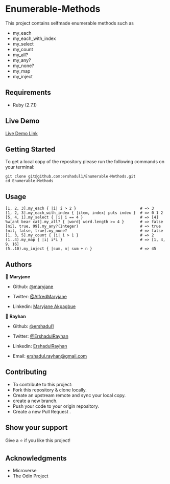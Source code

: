 # Enumerable-Methods

This project contains selfmade enumerable methods such as
- my_each
- my_each_with_index
- my_select
- my_count
- my_all?
- my_any?
- my_none?
- my_map
- my_inject

## Requirements

- Ruby (2.7.1)
 
## Live Demo

[Live Demo Link](https://repl.it/join/ianlrxsb-ershadul)
​

## Getting Started

To get a local copy of the repository please run the following commands on your terminal:

```
git clone git@github.com:ershadul1/Enumerable-Methods.git
cd Enumerable-Methods
```


## Usage

```
[1, 2, 3].my_each { |i| i > 2 }                            # => 3
[1, 2, 3].my_each_with_index { |item, index| puts index }  # => 0 1 2
[5, 4, 1].my_select { |i| i == 4 }                         # => [4]
%w[ant bear cat].my_all? { |word| word.length >= 4 }       # => false
[nil, true, 99].my_any?(Integer)                           # => true
[nil, false, true].my_none?                                # => false
[1, 3, 5].my_count { |i| i > 1 }                           # => 2
(1..4).my_map { |i| i*i }                                  # => [1, 4, 9, 16]
(5..10).my_inject { |sum, n| sum + n }                     # => 45
```

## Authors

👤 **Maryjane**

- Github: [@maryjane](https://github.com/maryjanee)

- Twitter: [@AlfredMaryjane](https://twitter.com/AlfredMaryjane)

- Linkedin: [Maryjane Akpagbue](https://www.linkedin.com/in/maryjane-akpagbue-1500b7173/)

👤 **Rayhan**
​
- Github: [@ershadul1](https://github.com/ershadul1)

- Twitter: [@ErshadulRayhan](https://twitter.com/ErshadulRayhan)

- Linkedin: [ErshadulRayhan](https://www.linkedin.com/in/ershadulrayhan/)

- Email:  ershadul.rayhan@gmail.com
  ​

## Contributing

- To contribute to this project:
- Fork this repository & clone locally.
- Create an upstream remote and sync your local copy.
- create a new branch.
- Push your code to your origin repository.
- Create a new Pull Request .

## Show your support

Give a ⭐️ if you like this project!
​

## Acknowledgments

- Microverse
- The Odin Project
